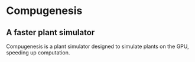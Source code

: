 # Compugenesis
## A faster plant simulator

Compugenesis is a plant simulator designed to simulate plants on the GPU, speeding up computation. 

